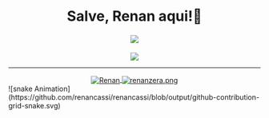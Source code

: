 <h1 align="center">Salve, Renan aqui!🤙</h1>

<div align="center">
  <img align="center" src="https://github-readme-stats.vercel.app/api?username=renancassi&show_icons=true&theme=radical"/>
</div>

<br/>

<div align="center">
   <img align="center" height="255px" src="https://github-readme-stats.vercel.app/api/top-langs/?username=renancassi&show_icons=true&theme=radical&layout=compact"/>
</div>

<hr>

<div align="center">
  <a href="https://linkedin.com/in/renan-victor-borges-cassi-dos-santos" target="blank">
    <img align="center" src="https://raw.githubusercontent.com/rahuldkjain/github-profile-readme-generator/master/src/images/icons/Social/linked-in-alt.svg" alt="Renan" height="30" width="40" target="_blank"/>
  </a>
<a href="https://instagram.com/renanzera.png" target="blank">
  <img align="center" src="https://raw.githubusercontent.com/rahuldkjain/github-profile-readme-generator/master/src/images/icons/Social/instagram.svg" alt="renanzera.png" height="30" width="40" target="_blank" />
</a>
</div>
![snake Animation](https://github.com/renancassi/renancassi/blob/output/github-contribution-grid-snake.svg)
